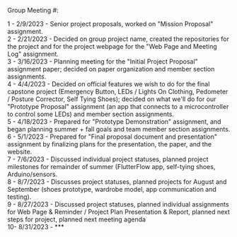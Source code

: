 Group Meeting #:

1 - 2/9/2023 - Senior project proposals, worked on "Mission Proposal" assignment.   
2 - 2/21/2023 - Decided on group project name, created the repositories for the project and for the project webpage for the "Web Page and Meeting Log" assignment.   
3 - 3/16/2023 - Planning meeting for the "Initial Project Proposal" assignment paper; decided on paper organization and member section assignments.   
4 - 4/4/2023 - Decided on official features we wish to do for the final capstone project (Emergency Button, LEDs / Lights On Clothing, Pedometer / Posture Corrector, Self Tying Shoes); decided on what we'll do for our "Prototype Proposal" assignment (an app that connects to a microcontroller to control some LEDs) and member section assignments.   
5 - 4/18/2023 - Prepared for "Prototype Demonstration" assignment, and began planning summer + fall goals and team member section assignments.   
6 - 5/1/2023 - Prepared for "Final proposal document and presentation" assignment by finalizing plans for the presentation, the paper, and the website.   
7 - 7/6/2023 - Discussed individual project statuses, planned project milestones for remainder of summer (FlutterFlow app, self-tying shoes, Arduino/sensors.   
8 - 8/7/2023 - Discusses project statuses, planned projects for August and September (shoes prototype, wardrobe model, app communication and testing).   
9 - 8/27/2023 - Discussed project statuses, planned individual assignments for Web Page & Reminder / Project Plan Presentation & Report, planned next steps for project, planned next meeting agenda   
10- 8/31/2023 - ***   
